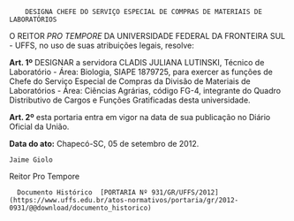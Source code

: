         DESIGNA CHEFE DO SERVIÇO ESPECIAL DE COMPRAS DE MATERIAIS DE LABORATÓRIOS  

O REITOR *PRO TEMPORE* DA UNIVERSIDADE FEDERAL DA FRONTEIRA SUL - UFFS, no uso de suas atribuições legais, resolve:

 **Art. 1º** DESIGNAR a servidora CLADIS JULIANA LUTINSKI, Técnico de Laboratório - Área: Biologia, SIAPE 1879725, para exercer as funções de Chefe do Serviço Especial de Compras da Divisão de Materiais de Laboratórios - Área: Ciências Agrárias, código FG-4, integrante do Quadro Distributivo de Cargos e Funções Gratificadas desta universidade.

 **Art. 2º** esta portaria entra em vigor na data de sua publicação no Diário Oficial da União.

  

   **Data do ato:** Chapecó-SC, 05 de setembro de 2012.   
 

    Jaime Giolo   
 Reitor Pro Tempore 

      Documento Histórico  [PORTARIA Nº 931/GR/UFFS/2012](https://www.uffs.edu.br/atos-normativos/portaria/gr/2012-0931/@@download/documento_historico)     
      